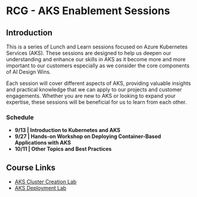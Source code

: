 # RCG - AKS Enablement Sessions
## Introduction
This is a series of Lunch and Learn sessions focused on Azure Kubernetes Services (AKS). These sessions are designed to help us deepen our understanding and enhance our skills in AKS as it become more and more important to our customers especially as we consider the core components of AI Design Wins.

Each session will cover different aspects of AKS, providing valuable insights and practical knowledge that we can apply to our projects and customer engagements. Whether you are new to AKS or looking to expand your expertise, these sessions will be beneficial for us to learn from each other.

### Schedule
- **9/13 | Introduction to Kubernetes and AKS**
- **9/27 | Hands-on Workshop on Deploying Container-Based Applications with AKS**
- **10/11 | Other Topics and Best Practices**

## Course Links
- [AKS Cluster Creation Lab](AKS_Cluster_Creation_Lab.md)
- [AKS Deployment Lab](AKS_Deployment_Lab.md)